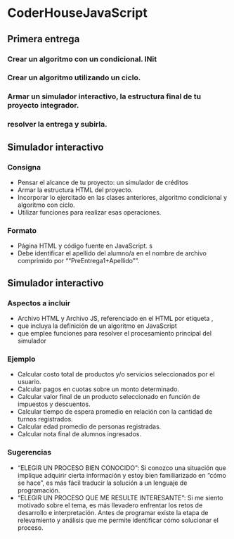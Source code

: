 # CoderHouseJavaScript
## Primera entrega

### Crear un algoritmo con un condicional. INit
### Crear un algoritmo utilizando un ciclo.
### Armar un simulador interactivo, la estructura final de tu proyecto integrador.
### resolver la entrega y subirla.

## Simulador interactivo
### Consigna
- Pensar el alcance de tu proyecto:  un simulador de créditos
- Armar la estructura HTML del proyecto.
- Incorporar lo ejercitado en las clases anteriores, algoritmo condicional y algoritmo con ciclo.
- Utilizar funciones para realizar esas operaciones.

### Formato
- Página HTML y código fuente en JavaScript. s
-  Debe identificar el apellido del alumno/a en el nombre de archivo comprimido por ““PreEntrega1+Apellido””.

## Simulador interactivo
### Aspectos a incluir

- Archivo HTML y Archivo JS, referenciado en el HTML por etiqueta <script src="js/miarchivo.js"></script>, 
- que incluya la definición de un algoritmo en JavaScript 
- que emplee funciones para resolver el procesamiento principal del simulador


### Ejemplo
- Calcular costo total de productos y/o servicios seleccionados por el usuario.
- Calcular pagos en cuotas sobre un monto determinado.
- Calcular valor final de un producto seleccionado en función de impuestos y descuentos.
- Calcular tiempo de espera promedio en relación con la cantidad de turnos registrados.
- Calcular edad promedio de personas registradas.
- Calcular nota final de alumnos ingresados.

### Sugerencias
- “ELEGIR UN PROCESO BIEN CONOCIDO”: Si conozco una situación que implique adquirir cierta información y estoy bien familiarizado en “cómo se hace”, es más fácil   traducir la solución a un lenguaje de programación.
- “ELEGIR UN PROCESO QUE ME RESULTE INTERESANTE”: Si me siento motivado sobre el tema, es más llevadero enfrentar los retos de desarrollo e interpretación. Antes de programar existe la etapa de relevamiento y análisis que me permite identificar cómo solucionar el proceso.
